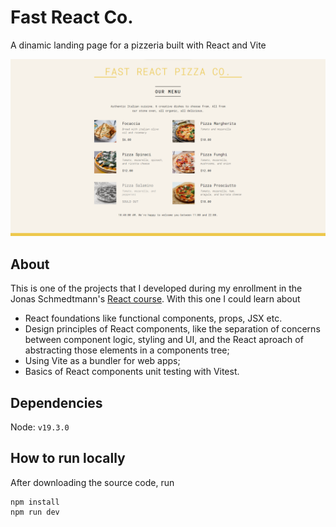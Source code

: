 # Fast React Co.

A dinamic landing page for a pizzeria built with React and Vite

![Fast React Co. main page](screenshots/main.png)

## About

This is one of the projects that I developed during my enrollment in the Jonas Schmedtmann's [React course](https://www.udemy.com/course/the-ultimate-react-course/). With this one I could learn about

- React foundations like functional components, props, JSX etc.
- Design principles of React components, like the separation of concerns between component logic, styling and UI, and the React aproach of abstracting those elements in a components tree;
- Using Vite as a bundler for web apps;
- Basics of React components unit testing with Vitest.

## Dependencies

Node: `v19.3.0`

## How to run locally

After downloading the source code, run

    npm install
    npm run dev
